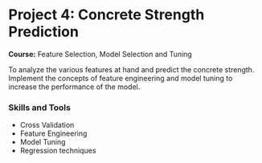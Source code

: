 # Project 4: Concrete Strength Prediction
**Course:** Feature Selection, Model Selection and Tuning

To analyze the various features at hand and predict the concrete strength. Implement the concepts of feature engineering and model tuning to increase the performance of the model. 

### Skills and Tools
* Cross Validation
* Feature Engineering
* Model Tuning
* Regression techniques


